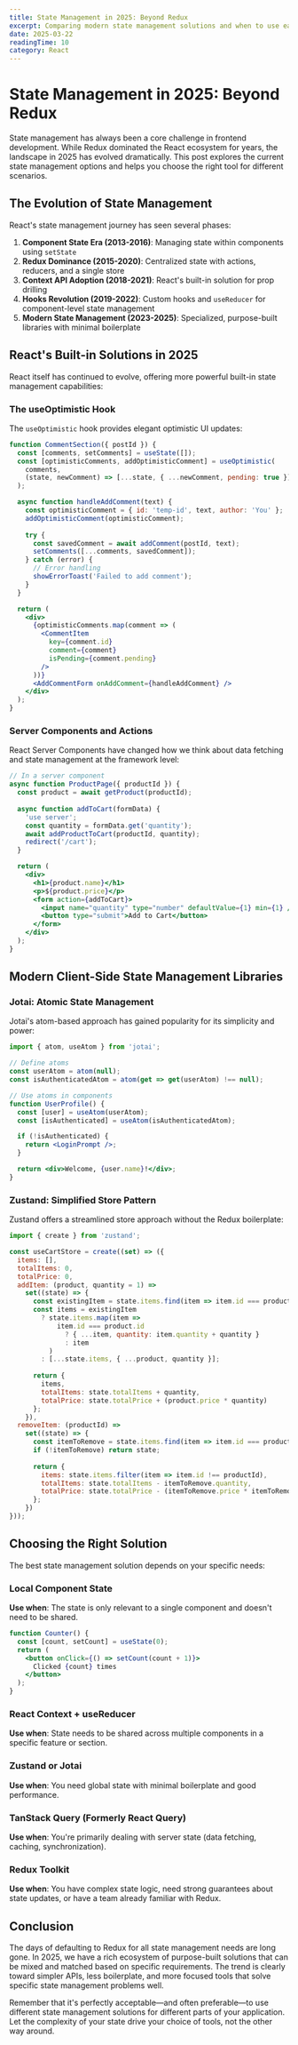 ```yaml
---
title: State Management in 2025: Beyond Redux
excerpt: Comparing modern state management solutions and when to use each approach in your React applications.
date: 2025-03-22
readingTime: 10
category: React
---
```


# State Management in 2025: Beyond Redux

State management has always been a core challenge in frontend development. While Redux dominated the React ecosystem for years, the landscape in 2025 has evolved dramatically. This post explores the current state management options and helps you choose the right tool for different scenarios.

## The Evolution of State Management

React's state management journey has seen several phases:

1. **Component State Era (2013-2016)**: Managing state within components using `setState`
2. **Redux Dominance (2015-2020)**: Centralized state with actions, reducers, and a single store
3. **Context API Adoption (2018-2021)**: React's built-in solution for prop drilling
4. **Hooks Revolution (2019-2022)**: Custom hooks and `useReducer` for component-level state management
5. **Modern State Management (2023-2025)**: Specialized, purpose-built libraries with minimal boilerplate

## React's Built-in Solutions in 2025

React itself has continued to evolve, offering more powerful built-in state management capabilities:

### The useOptimistic Hook

The `useOptimistic` hook provides elegant optimistic UI updates:

```jsx
function CommentSection({ postId }) {
  const [comments, setComments] = useState([]);
  const [optimisticComments, addOptimisticComment] = useOptimistic(
    comments,
    (state, newComment) => [...state, { ...newComment, pending: true }]
  );

  async function handleAddComment(text) {
    const optimisticComment = { id: 'temp-id', text, author: 'You' };
    addOptimisticComment(optimisticComment);
    
    try {
      const savedComment = await addComment(postId, text);
      setComments([...comments, savedComment]);
    } catch (error) {
      // Error handling
      showErrorToast('Failed to add comment');
    }
  }

  return (
    <div>
      {optimisticComments.map(comment => (
        <CommentItem 
          key={comment.id}
          comment={comment}
          isPending={comment.pending}
        />
      ))}
      <AddCommentForm onAddComment={handleAddComment} />
    </div>
  );
}
```

### Server Components and Actions

React Server Components have changed how we think about data fetching and state management at the framework level:

```jsx
// In a server component
async function ProductPage({ productId }) {
  const product = await getProduct(productId);
  
  async function addToCart(formData) {
    'use server';
    const quantity = formData.get('quantity');
    await addProductToCart(productId, quantity);
    redirect('/cart');
  }

  return (
    <div>
      <h1>{product.name}</h1>
      <p>${product.price}</p>
      <form action={addToCart}>
        <input name="quantity" type="number" defaultValue={1} min={1} />
        <button type="submit">Add to Cart</button>
      </form>
    </div>
  );
}
```

## Modern Client-Side State Management Libraries

### Jotai: Atomic State Management

Jotai's atom-based approach has gained popularity for its simplicity and power:

```jsx
import { atom, useAtom } from 'jotai';

// Define atoms
const userAtom = atom(null);
const isAuthenticatedAtom = atom(get => get(userAtom) !== null);

// Use atoms in components
function UserProfile() {
  const [user] = useAtom(userAtom);
  const [isAuthenticated] = useAtom(isAuthenticatedAtom);

  if (!isAuthenticated) {
    return <LoginPrompt />;
  }

  return <div>Welcome, {user.name}!</div>;
}
```

### Zustand: Simplified Store Pattern

Zustand offers a streamlined store approach without the Redux boilerplate:

```jsx
import { create } from 'zustand';

const useCartStore = create((set) => ({
  items: [],
  totalItems: 0,
  totalPrice: 0,
  addItem: (product, quantity = 1) => 
    set((state) => {
      const existingItem = state.items.find(item => item.id === product.id);
      const items = existingItem
        ? state.items.map(item => 
            item.id === product.id
              ? { ...item, quantity: item.quantity + quantity }
              : item
          )
        : [...state.items, { ...product, quantity }];
      
      return {
        items,
        totalItems: state.totalItems + quantity,
        totalPrice: state.totalPrice + (product.price * quantity)
      };
    }),
  removeItem: (productId) =>
    set((state) => {
      const itemToRemove = state.items.find(item => item.id === productId);
      if (!itemToRemove) return state;
      
      return {
        items: state.items.filter(item => item.id !== productId),
        totalItems: state.totalItems - itemToRemove.quantity,
        totalPrice: state.totalPrice - (itemToRemove.price * itemToRemove.quantity)
      };
    })
}));
```

## Choosing the Right Solution

The best state management solution depends on your specific needs:

### Local Component State

**Use when**: The state is only relevant to a single component and doesn't need to be shared.

```jsx
function Counter() {
  const [count, setCount] = useState(0);
  return (
    <button onClick={() => setCount(count + 1)}>
      Clicked {count} times
    </button>
  );
}
```

### React Context + useReducer

**Use when**: State needs to be shared across multiple components in a specific feature or section.

### Zustand or Jotai

**Use when**: You need global state with minimal boilerplate and good performance.

### TanStack Query (Formerly React Query)

**Use when**: You're primarily dealing with server state (data fetching, caching, synchronization).

### Redux Toolkit

**Use when**: You have complex state logic, need strong guarantees about state updates, or have a team already familiar with Redux.

## Conclusion

The days of defaulting to Redux for all state management needs are long gone. In 2025, we have a rich ecosystem of purpose-built solutions that can be mixed and matched based on specific requirements. The trend is clearly toward simpler APIs, less boilerplate, and more focused tools that solve specific state management problems well.

Remember that it's perfectly acceptable—and often preferable—to use different state management solutions for different parts of your application. Let the complexity of your state drive your choice of tools, not the other way around.